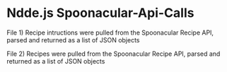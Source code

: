 # Ndde.js  Spoonacular-Api-Calls

File 1) Recipe intructions were pulled from the Spoonacular Recipe API, parsed and returned as a list of JSON objects


File 2) Recipes were pulled from the Spoonacular Recipe API, parsed and returned as a list of JSON objects

